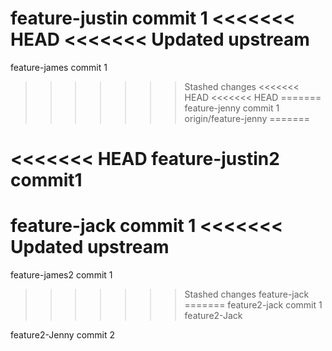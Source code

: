 feature-justin commit 1
<<<<<<< HEAD
<<<<<<< Updated upstream
=======
feature-james commit 1
>>>>>>> Stashed changes
<<<<<<< HEAD
<<<<<<< HEAD
=======
feature-jenny commit 1
>>>>>>> origin/feature-jenny
=======


<<<<<<< HEAD
feature-justin2 commit1
=======

feature-jack commit 1
<<<<<<< Updated upstream
=======
feature-james2 commit 1
>>>>>>> Stashed changes
>>>>>>> feature-jack
=======
feature2-jack commit 1
>>>>>>> feature2-Jack

feature2-Jenny commit 2
